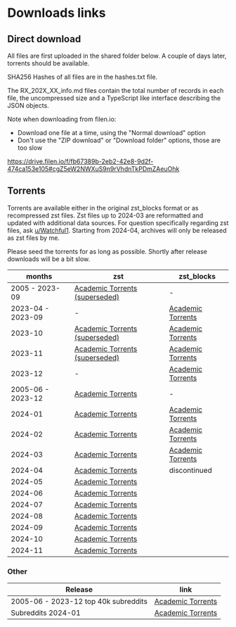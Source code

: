 
# Downloads links

## Direct download

All files are first uploaded in the shared folder below. A couple of days later, torrents should be available.

SHA256 Hashes of all files are in the hashes.txt file.

The RX_202X_XX_info.md files contain the total number of records in each file, the uncompressed size
and a TypeScript like interface describing the JSON objects.

Note when downloading from filen.io:
- Download one file at a time, using the "Normal download" option
- Don't use the "ZIP download" or "Download folder" options, those are too slow

https://drive.filen.io/f/fb67389b-2eb2-42e8-9d2f-474ca153e105#cgZ5eW2NWXuS9n9rVhdnTkPDmZAeuOhk

## Torrents

Torrents are available either in the original zst_blocks format or as recompressed zst files. Zst files up to 2024-03 are reformatted and updated with additional data sources. For question specifically regarding zst files, ask [u/Watchful1](https://www.reddit.com/user/Watchful1/). Starting from 2024-04, archives will only be released as zst files by me.

Please seed the torrents for as long as possible. Shortly after release downloads will be a bit slow.

| months            | zst                                                                                                             | zst_blocks                                                                                         |
|-------------------|-----------------------------------------------------------------------------------------------------------------|----------------------------------------------------------------------------------------------------|
| 2005 - 2023-09    | [Academic Torrents (superseded)](https://academictorrents.com/details/89d24ff9d5fbc1efcdaf9d7689d72b7548f699fc) | -                                                                                                  |
| 2023-04 - 2023-09 | -                                                                                                               | [Academic Torrents](https://academictorrents.com/details/7810d20b3651c0060cb670032ec33818230f654d) |
| 2023-10           | [Academic Torrents (superseded)](https://academictorrents.com/details/9a3f77cf1b16f064b8f82e75ee8d470b49c90512) | [Academic Torrents](https://academictorrents.com/details/52e18b6a61f243e6ae42a1f2fc8aaf9fd9c9dbdb) |
| 2023-11           | [Academic Torrents (superseded)](https://academictorrents.com/details/aee7728b787892d3cce4d6df3c86c2728e2be1d7) | [Academic Torrents](https://academictorrents.com/details/425b791647cdb2752f921351828452ca8e09aef8) |
| 2023-12           | -                                                                                                               | [Academic Torrents](https://academictorrents.com/details/0d0364f8433eb90b6e3276b7e150a37da8e4a12b) |
| 2005-06 - 2023-12 | [Academic Torrents](https://academictorrents.com/details/9c263fc85366c1ef8f5bb9da0203f4c8c8db75f4)              | -                                                                                                  |
| 2024-01           | [Academic Torrents](https://academictorrents.com/details/ac88546145ca3227e2b90e51ab477c4527dd8b90)              | [Academic Torrents](https://academictorrents.com/details/c440a293602270f03a47e3110a174365b965a093) |
| 2024-02           | [Academic Torrents](https://academictorrents.com/details/5969ae3e21bb481fea63bf649ec933c222c1f824)              | [Academic Torrents](https://academictorrents.com/details/1dc131c38d09d8f3912a0040a9a7434ffccc1c78) |
| 2024-03           | [Academic Torrents](https://academictorrents.com/details/deef710de36929e0aa77200fddda73c86142372c)              | [Academic Torrents](https://academictorrents.com/details/ca989aa94cbd0ac5258553500d9b0f3584f6e4f7) |
| 2024-04           | [Academic Torrents](https://academictorrents.com/details/ad4617a3e9c1f52405197fc088b28a8018e12a7a)              | discontinued                                                                                       |
| 2024-05           | [Academic Torrents](https://academictorrents.com/details/4f60634d96d35158842cd58b495dc3b444d78b0d)              |                                                                                                    |
| 2024-06           | [Academic Torrents](https://academictorrents.com/details/dcdecc93ca9a9d758c045345112771cef5b4989a)              |                                                                                                    |
| 2024-07           | [Academic Torrents](https://academictorrents.com/details/6e5300446bd9b328d0b812cdb3022891e086d9ec)              |                                                                                                    |
| 2024-08           | [Academic Torrents](https://academictorrents.com/details/8c2d4b00ce8ff9d45e335bed106fe9046c60adb0)              |                                                                                                    |
| 2024-09           | [Academic Torrents](https://academictorrents.com/details/43a6e113d6ecacf38e58ecc6caa28d68892dd8af)              |                                                                                                    |
| 2024-10           | [Academic Torrents](https://academictorrents.com/details/507dfcda29de9936dd77ed4f34c6442dc675c98f)              |                                                                                                    |
| 2024-11           | [Academic Torrents](https://academictorrents.com/details/a1b490117808d9541ab9e3e67a3447e2f4f48f01)              |                                                                                                    |

### Other

| Release                              | link                                                                                               |
|--------------------------------------|----------------------------------------------------------------------------------------------------|
| 2005-06 - 2023-12 top 40k subreddits | [Academic Torrents](https://academictorrents.com/details/56aa49f9653ba545f48df2e33679f014d2829c10) |
| Subreddits 2024-01                   | [Academic Torrents](https://academictorrents.com/details/c902f4b65f0e82a5e37db205c3405f02a028ecdf) |
